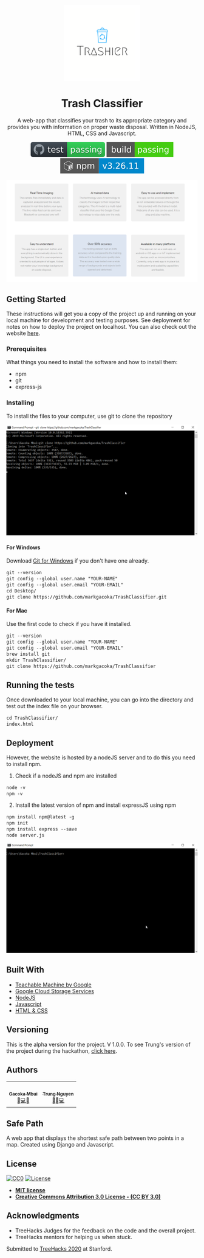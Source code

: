 <p align="center">
  <a href="https://trashier.appspot.com">
    <img width="200" src="images/trashier-logo.png">
  </a>
</p>

<h1 align="center">Trash Classifier</h1>
<div align="center">
A web-app that classifies your trash to its appropriate category and provides you with information on proper waste disposal. Written in NodeJS, HTML, CSS and Javascript. 

[![Testing](https://github.com/markgacoka/TrashClassifier/blob/master/images/badge.svg)](https://github.com/markgacoka/TrashClassifier/issues)
[![Build Passing](https://github.com/markgacoka/TrashClassifier/blob/master/images/build.svg)](https://trashier.appspot.com)
[![NPM downloads](https://github.com/markgacoka/TrashClassifier/blob/master/images/npm.svg)](https://docs.npmjs.com/)

</div>

[![Features](https://github.com/markgacoka/TrashClassifier/blob/master/images/features.png)](http://trashier.appspot.com/)

## Getting Started

These instructions will get you a copy of the project up and running on your local machine for development and testing purposes. See deployment for notes on how to deploy the project on localhost. You can also check out the website [here](http://trashier.appspot.com/).

### Prerequisites

What things you need to install the software and how to install them:
* npm
* git
* express-js

### Installing

To install the files to your computer, use git to clone the repository

[![Tutorial Video](https://github.com/markgacoka/TrashClassifier/blob/master/images/git-clone.gif)](https://help.github.com/en/github/creating-cloning-and-archiving-repositories/cloning-a-repository)


#### For Windows
Download [Git for Windows](https://gitforwindows.org/) if you don't have one already.

```
git --version
git config --global user.name "YOUR-NAME"
git config --global user.email "YOUR-EMAIL"
cd Desktop/
git clone https://github.com/markgacoka/TrashClassifier.git
```

#### For Mac
Use the first code to check if you have it installed.

```
git --version
git config --global user.name "YOUR-NAME"
git config --global user.email "YOUR-EMAIL"
brew install git
mkdir TrashClassifier/
git clone https://github.com/markgacoka/TrashClassifier
```

## Running the tests

Once downloaded to your local machine, you can go into the directory and test out the index file on your browser.

```
cd TrashClassifier/
index.html
```

## Deployment

However, the website is hosted by a nodeJS server and to do this you need to install npm.
1. Check if a nodeJS and npm are installed

```
node -v
npm -v
```

2. Install the latest version of npm and install expressJS using npm
```
npm install npm@latest -g
npm init
npm install express --save
node server.js
```

[![Node Server](https://github.com/markgacoka/TrashClassifier/blob/master/images/node-server.gif)](https://deploybot.com/blog/guest-post-how-to-set-up-and-deploy-nodejs-express-application-for-production)

## Built With

* [Teachable Machine by Google](https://teachablemachine.withgoogle.com/)
* [Google Cloud Storage Services](https://cloud.google.com/gcp/getting-started)
* [NodeJS](https://nodejs.org/en/docs/)
* [Javascript](https://developer.mozilla.org/en-US/docs/Web/JavaScript)
* [HTML & CSS](https://developer.mozilla.org/en-US/docs/Web/CSS)

## Versioning

This is the alpha version for the project. V 1.0.0.
To see Trung's version of the project during the hackathon, [click here](https://treehacks-trashier.appspot.com/).

## Authors
<table>
  <tr>
    <td align="center"><a href="https://github.com/markgacoka"><img src="https://avatars2.githubusercontent.com/u/23658445?s=460&v=4" width="100px;" alt=""/><br /><sub><b>Gacoka Mbui</b></sub></a><br /><a href="https://github.com/markgacoka/SafePath" title="Backend and Documentation">📖💻🤔</a></td>
    <td align="center"><a href="https://github.com/Nguyen-ATrung"><img src="https://avatars2.githubusercontent.com/u/55957585?s=460&v=4" width="100px;" alt=""/><br /><sub><b>Trung Nguyen</b></sub></a><br /><a href="https://github.com/Nguyen-ATrung/Treehacks" title="Front End, Marketing and Design">🐛🎨💻</a></td>
  </tr>
</table>

<div>
  <h2>Safe Path</h2>
  <p>A web app that displays the shortest safe path between two points in a map. Created using Django and Javascript.</p>
</div>

## License

[![CC0](https://licensebuttons.net/p/zero/1.0/88x31.png)](https://creativecommons.org/publicdomain/zero/1.0/)
[![License](http://img.shields.io/:license-mit-blue.svg?style=flat-square)](http://badges.mit-license.org)

- **[MIT license](http://opensource.org/licenses/mit-license.php)**
- **[Creative Commons Attribution 3.0 License - (CC BY 3.0)](https://colorlib.com/wp/template/imagine/)**

## Acknowledgments
* TreeHacks Judges for the feedback on the code and the overall project.
* TreeHacks mentors for helping us when stuck.

Submitted to [TreeHacks 2020](https://devpost.com/software/trashier) at Stanford.

